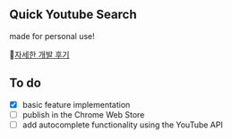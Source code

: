 ## **Quick Youtube Search**

made for personal use!

🍏[자세한 개발 후기](https://gyuwseong.github.io/quick-youtube-search)

## **To do**

- [x] basic feature implementation
- [ ] publish in the Chrome Web Store
- [ ] add autocomplete functionality using the YouTube API
